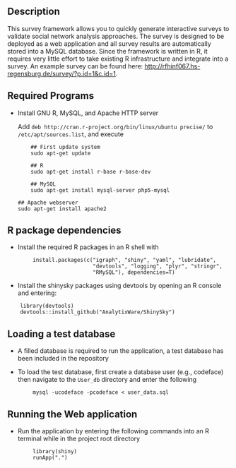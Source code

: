## Description
This survey framework allows you to quickly generate interactive surveys to validate social network analysis approaches.
The survey is designed to be deployed as a web application and all survey results are automatically stored into a MySQL database.
Since the framework is written in R, it requires very little effort to take existing R infrastructure and integrate into a survey.
An example survey can be found here: http://rfhinf067.hs-regensburg.de/survey/?p.id=1&c.id=1.

## Required Programs
* Install GNU R, MySQL, and Apache HTTP server

  Add `deb http://cran.r-project.org/bin/linux/ubuntu precise/`
  to `/etc/apt/sources.list`, and execute
	```
        ## First update system
        sudo apt-get update

        ## R
        sudo apt-get install r-base r-base-dev

        ## MySQL
        sudo apt-get install mysql-server php5-mysql

	## Apache webserver
	sudo apt-get install apache2        
	```

## R package dependencies

* Install the required R packages in an R shell with
```
        install.packages(c("igraph", "shiny", "yaml", "lubridate",
                           "devtools", "logging", "plyr", "stringr",
                           "RMySQL"), dependencies=T)
```
* Install the shinysky packages using devtools by opening an R console and entering:
```	
	library(devtools)
	devtools::install_github("AnalytixWare/ShinySky")
```
## Loading a test database

* A filled database is required to run the application, a test database has been included in the repository

* To load the test database, first create a database user (e.g., codeface) then navigate to the `User_db` directory and enter the following
```     
        mysql -ucodeface -pcodeface < user_data.sql
```
## Running the Web application

* Run the application by entering the following commands into an R terminal while in the project root directory
```
        library(shiny)
        runApp(".")
```
